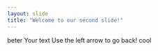 ```yaml
---
layout: slide
title: "Welcome to our second slide!"
---
```

beter
Your text
Use the left arrow to go back!
cool
